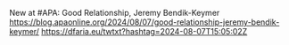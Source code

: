 New at #APA: Good Relationship, Jeremy Bendik-Keymer https://blog.apaonline.org/2024/08/07/good-relationship-jeremy-bendik-keymer/ https://dfaria.eu/twtxt?hashtag=2024-08-07T15:05:02Z